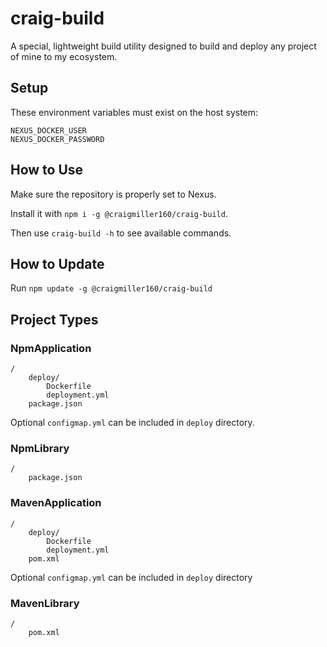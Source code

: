 # craig-build

A special, lightweight build utility designed to build and deploy any project of mine to my ecosystem.

## Setup

These environment variables must exist on the host system:

```
NEXUS_DOCKER_USER
NEXUS_DOCKER_PASSWORD
```

## How to Use

Make sure the repository is properly set to Nexus.

Install it with `npm i -g @craigmiller160/craig-build`.

Then use `craig-build -h` to see available commands.

## How to Update

Run `npm update -g @craigmiller160/craig-build`

## Project Types

### NpmApplication
```
/
    deploy/
        Dockerfile
        deployment.yml
    package.json
```
Optional `configmap.yml` can be included in `deploy` directory.

### NpmLibrary
```
/
    package.json
```

### MavenApplication
```
/
    deploy/
        Dockerfile
        deployment.yml
    pom.xml
```
Optional `configmap.yml` can be included in `deploy` directory

### MavenLibrary
```
/
    pom.xml
```
